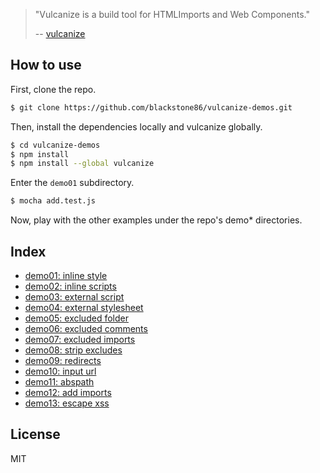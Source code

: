 > "Vulcanize is a build tool for HTMLImports and Web Components."
>
> -- [vulcanize](https://github.com/Polymer/vulcanize/)

## How to use

First, clone the repo.

```bash
$ git clone https://github.com/blackstone86/vulcanize-demos.git
```

Then, install the dependencies locally and vulcanize globally.

```bash
$ cd vulcanize-demos
$ npm install
$ npm install --global vulcanize
```

Enter the `demo01` subdirectory.

```bash
$ mocha add.test.js
```

Now, play with the other examples under the repo's demo* directories.

## Index

- [demo01: inline style](https://github.com/blackstone86/vulcanize-demos/tree/master/demo01)
- [demo02: inline scripts](https://github.com/blackstone86/vulcanize-demos/tree/master/demo02)
- [demo03: external script](https://github.com/blackstone86/vulcanize-demos/tree/master/demo03)
- [demo04: external stylesheet](https://github.com/blackstone86/vulcanize-demos/tree/master/demo04)
- [demo05: excluded folder](https://github.com/blackstone86/vulcanize-demos/tree/master/demo05)
- [demo06: excluded comments](https://github.com/blackstone86/vulcanize-demos/tree/master/demo06)
- [demo07: excluded imports](https://github.com/blackstone86/vulcanize-demos/tree/master/demo07)
- [demo08: strip excludes](https://github.com/blackstone86/vulcanize-demos/tree/master/demo08)
- [demo09: redirects](https://github.com/blackstone86/vulcanize-demos/tree/master/demo09)
- [demo10: input url](https://github.com/blackstone86/vulcanize-demos/tree/master/demo10)
- [demo11: abspath](https://github.com/blackstone86/vulcanize-demos/tree/master/demo11)
- [demo12: add imports](https://github.com/blackstone86/vulcanize-demos/tree/master/demo12)
- [demo13: escape xss](https://github.com/blackstone86/vulcanize-demos/tree/master/demo13)

## License

MIT
